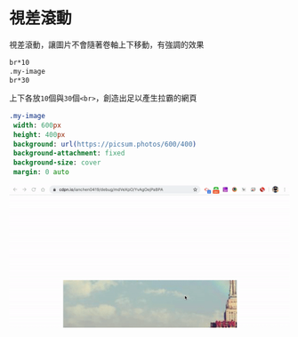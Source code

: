 # 視差滾動

視差滾動，讓圖片不會隨著卷軸上下移動，有強調的效果

```pug
br*10
.my-image
br*30
```

上下各放`10`個與`30`個`<br>`，創造出足以產生拉霸的網頁

```sass
.my-image
 width: 600px
 height: 400px
 background: url(https://picsum.photos/600/400)
 background-attachment: fixed
 background-size: cover
 margin: 0 auto
```

![](https://raw.githubusercontent.com/ianchen0419/notes/master/img/視差滾動/01.gif)
